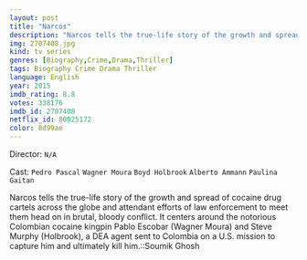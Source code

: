 ```yaml
---
layout: post
title: "Narcos"
description: "Narcos tells the true-life story of the growth and spread of cocaine drug cartels across the globe and attendant efforts of law enforcement to meet them head on in brutal, bloody conflict. It centers around the notorious Colombian cocaine kingpin Pablo Escobar (Wagner Moura) and Steve Murphy (Holbrook), a DEA agent sent to Colombia on a U.S. mission to capture him and ultimately kill him..."
img: 2707408.jpg
kind: tv series
genres: [Biography,Crime,Drama,Thriller]
tags: Biography Crime Drama Thriller 
language: English
year: 2015
imdb_rating: 8.8
votes: 338176
imdb_id: 2707408
netflix_id: 80025172
color: 8d99ae
---
```

Director: `N/A`  

Cast: `Pedro Pascal` `Wagner Moura` `Boyd Holbrook` `Alberto Ammann` `Paulina Gaitan` 

Narcos tells the true-life story of the growth and spread of cocaine drug cartels across the globe and attendant efforts of law enforcement to meet them head on in brutal, bloody conflict. It centers around the notorious Colombian cocaine kingpin Pablo Escobar (Wagner Moura) and Steve Murphy (Holbrook), a DEA agent sent to Colombia on a U.S. mission to capture him and ultimately kill him.::Soumik Ghosh